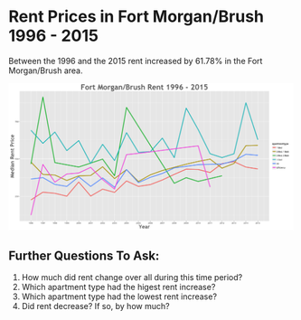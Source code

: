 Rent Prices in Fort Morgan/Brush 1996 - 2015
================

Between the 1996 and the 2015 rent increased by 61.78% in the Fort Morgan/Brush area.

![](../images/fortmorganbrush.png)

Further Questions To Ask:
-------------------------

1.  How much did rent change over all during this time period?
2.  Which apartment type had the higest rent increase?
3.  Which apartment type had the lowest rent increase?
4.  Did rent decrease? If so, by how much?
